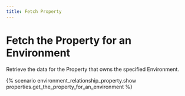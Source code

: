 ```yaml
---
title: Fetch Property
---
```


# Fetch the Property for an Environment

Retrieve the data for the Property that owns the specified Environment.

{% scenario environment_relationship_property.show properties.get_the_property_for_an_environment %}
